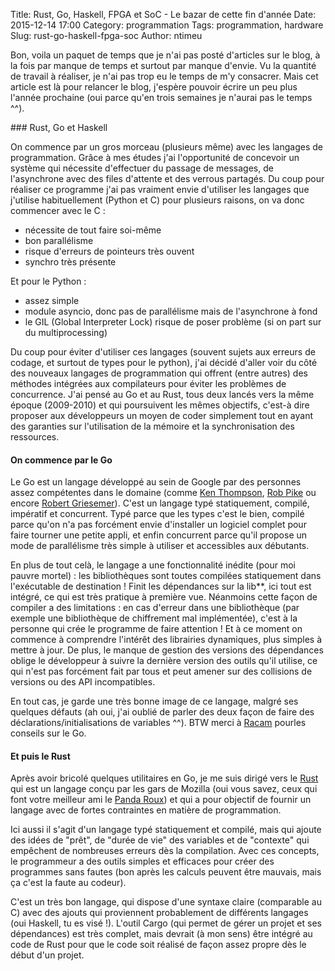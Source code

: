 Title: Rust, Go, Haskell, FPGA et SoC - Le bazar de cette fin d'année
Date: 2015-12-14 17:00
Category: programmation
Tags: programmation, hardware
Slug: rust-go-haskell-fpga-soc
Author: ntimeu

Bon, voila un paquet de temps que je n'ai pas posté d'articles sur le blog,
à la fois par manque de temps et surtout par manque d'envie. Vu la quantité
de travail à réaliser, je n'ai pas trop eu le temps de m'y consacrer. Mais
cet article est là pour relancer le blog, j'espère pouvoir écrire un peu
plus l'année prochaine (oui parce qu'en trois semaines je n'aurai pas le
temps ^^).


### Rust, Go et Haskell

On commence par un gros morceau (plusieurs même) avec les langages de
programmation. Grâce à mes études j'ai l'opportunité de concevoir un système
qui nécessite d'effectuer du passage de messages, de l'asynchrone avec des
files d'attente et des verrous partagés. Du coup pour réaliser ce programme
j'ai pas vraiment envie d'utiliser les langages que j'utilise habituellement
(Python et C) pour plusieurs raisons, on va donc commencer avec le C :

* nécessite de tout faire soi-même
* bon parallélisme
* risque d'erreurs de pointeurs très ouvent
* synchro très présente

Et pour le Python :

* assez simple
* module asyncio, donc pas de parallélisme mais de l'asynchrone à fond
* le GIL (Global Interpreter Lock) risque de poser problème (si on part sur
du multiprocessing)

Du coup pour éviter d'utiliser ces langages (souvent sujets aux erreurs de
codage, et surtout de types pour le python), j'ai décidé d'aller voir du
côté des nouveaux langages de programmation qui offrent (entre autres) des
méthodes intégrées aux compilateurs pour éviter les problèmes de
concurrence. J'ai pensé au Go et au Rust, tous deux lancés vers la même
époque (2009-2010) et qui poursuivent les mêmes objectifs, c'est-à dire
proposer aux développeurs un moyen de coder simplement tout en ayant des
garanties sur l'utilisation de la mémoire et la synchronisation des
ressources.


#### On commence par le Go

Le Go est un langage développé au sein de Google par des personnes assez
compétentes dans le domaine (comme
[Ken Thompson](https://en.wikipedia.org/wiki/Ken_Thompson),
[Rob Pike](https://en.wikipedia.org/wiki/Rob_Pike) ou encore
[Robert Griesemer](https://en.wikipedia.org/wiki/Robert_Griesemer)). C'est
un langage typé statiquement, compilé, impératif et concurrent. Typé parce
que les types c'est le bien, compilé parce qu'on n'a pas forcément envie
d'installer un logiciel complet pour faire tourner une petite appli, et
enfin concurrent parce qu'il propose un mode de parallélisme très simple à
utiliser et accessibles aux débutants.

En plus de tout celà, le langage a une fonctionnalité inédite (pour moi
pauvre mortel) : les bibliothèques sont toutes compilées statiquement dans
l'exécutable de destination ! Finit les dépendances sur la lib**, ici tout
est intégré, ce qui est très pratique à première vue. Néanmoins cette façon
de compiler a des limitations : en cas d'erreur dans une bibliothèque (par
exemple une bibliothèque de chiffrement mal implémentée), c'est à la
personne qui crée le programme de faire attention ! Et à ce moment on
commence à comprendre l'intérêt des librairies dynamiques, plus simples à
mettre à jour. De plus, le manque de gestion des versions des dépendances
oblige le développeur à suivre la dernière version des outils qu'il utilise,
ce qui n'est pas forcément fait par tous et peut amener sur des collisions
de versions ou des API incompatibles.

En tout cas, je garde une très bonne image de ce langage, malgré ses
quelques défauts (ah oui, j'ai oublié de parler des deux façon de faire des
déclarations/initialisations de variables ^^). BTW merci à
[Racam](https://www.racam.fr/) pourles conseils sur le Go.


#### Et puis le Rust

Après avoir bricolé quelques utilitaires en Go, je me suis dirigé vers le
[Rust](https://www.rust-lang.org/) qui est un langage conçu par les gars de
Mozilla (oui vous savez, ceux qui font votre meilleur ami le
[Panda Roux](https://www.mozilla.org/en-US/)) et qui a pour objectif de
fournir un langage avec de fortes contraintes en matière de programmation.

Ici aussi il s'agit d'un langage typé statiquement et compilé, mais qui
ajoute des idées de "prêt", de "durée de vie" des variables et de "contexte"
qui empêchent de nombreuses erreurs dès la compilation. Avec ces concepts,
le programmeur a des outils simples et efficaces pour créer des programmes
sans fautes (bon après les calculs peuvent être mauvais, mais ça c'est la
faute au codeur).

C'est un très bon langage, qui dispose d'une syntaxe claire (comparable au
C) avec des ajouts qui proviennent probablement de différents langages (oui
Haskell, tu es visé !). L'outil Cargo (qui permet de gérer un projet et ses
dépendances) est très complet, mais devrait (à mon sens) être intégré au
code de Rust pour que le code soit réalisé de façon assez propre dès le
début d'un projet.
